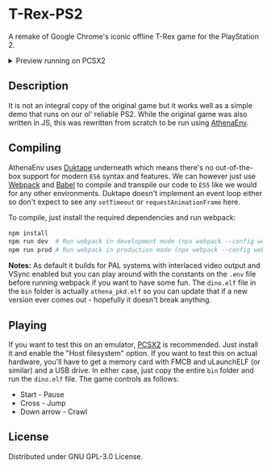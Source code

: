 # T-Rex-PS2

A remake of Google Chrome's iconic offline T-Rex game for the PlayStation 2.

<details>
  <summary>Preview running on PCSX2</summary>
  <img src="preview.png" />
</details>

## Description

It is not an integral copy of the original game but it works well as a simple demo that runs on our ol' reliable PS2. While the original game was also written in JS, this was rewritten from scratch to be run using [AthenaEnv](https://github.com/DanielSant0s/AthenaEnv). 

## Compiling

AthenaEnv uses [Duktape](https://duktape.org/) underneath which means there's no out-of-the-box support for modern `ES6` syntax and features. We can however just use [Webpack](https://webpack.js.org/) and [Babel](https://babeljs.io/) to compile and transpile our code to `ES5` like we would for any other environments. Duktape doesn't implement an event loop either so don't expect to see any `setTimeout` or `requestAnimationFrame` here.

To compile, just install the required dependencies and run webpack:
```bash
npm install
npm run dev  # Run webpack in development mode (npx webpack --config webpack.dev.js)
npm run prod # Run webpack in production mode (npx webpack --config webpack.prod.js)
```

**Notes:** As default it builds for PAL systems with interlaced video output and VSync enabled but you can play around with the constants on the `.env` file before running webpack if you want to have some fun. The `dino.elf` file in the `bin` folder is actually `athena_pkd.elf` so you can update that if a new version ever comes out - hopefully it doesn't break anything. 

## Playing
If you want to test this on an emulator, [PCSX2](https://pcsx2.net/) is recommended. Just install it and enable the "Host filesystem" option. If you want to test this on actual hardware, you'll have to get a memory card with FMCB and uLaunchELF (or similar) and a USB drive. In either case, just copy the entire `bin` folder and run the `dino.elf` file. The game controls as follows: 

- Start - Pause
- Cross - Jump
- Down arrow - Crawl

## License
Distributed under GNU GPL-3.0 License. 

